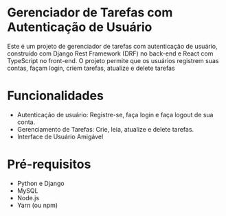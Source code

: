 # Gerenciador de Tarefas com Autenticação de Usuário

Este é um projeto de gerenciador de tarefas com autenticação de usuário, construído com Django Rest Framework (DRF) no back-end e React com TypeScript no front-end. O projeto permite que os usuários registrem suas contas, façam login, criem tarefas, atualize e delete tarefas

# Funcionalidades
- Autenticação de usuário: Registre-se, faça login e faça logout de sua conta.
- Gerenciamento de Tarefas: Crie, leia, atualize e delete tarefas.
- Interface de Usuário Amigável

# Pré-requisitos
- Python e Django
- MySQL
- Node.js
- Yarn (ou npm)